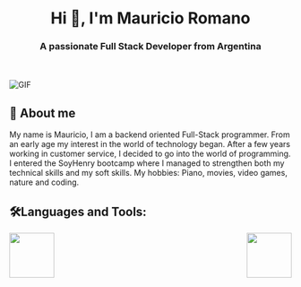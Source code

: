 <h1 align="center">Hi 👋, I'm Mauricio Romano</h1>
<h3 align="center">A passionate Full Stack Developer from Argentina</h3>


<br />
<br />

  <img align="center"  alt="GIF" src="https://i.pinimg.com/originals/e4/26/70/e426702edf874b181aced1e2fa5c6cde.gif" />


 ## 💬 **About me** 
  
  My name is Mauricio, I am a backend oriented Full-Stack programmer. From an early age my interest in the world of technology began. After a few years working in customer service, I decided to go into the world of programming. I entered the SoyHenry bootcamp where I managed to strengthen both my technical skills and my soft skills. My hobbies: Piano, movies, video games, nature and coding.


## **🛠️Languages and Tools:**  


<img height="80" src="https://skillicons.dev/icons?i=js,ts,html,css,bootstrap,react,redux" />
<img align="right" height="80" src="https://skillicons.dev/icons?i=express,nodejs,mongo,postgres,git,webpack,vite" />
<img align="right" height="80" src="https://skillicons.dev/icons?i=firebase,aws />


